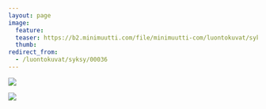```yaml
---
layout: page
image:
  feature:
  teaser: https://b2.minimuutti.com/file/minimuutti-com/luontokuvat/syksy/DSC14948-245px.jpg
  thumb:
redirect_from:
  - /luontokuvat/syksy/00036
---
```


[![](https://b2.minimuutti.com/file/minimuutti-com/luontokuvat/syksy/DSC14930-800px.jpg)](https://dl.dropboxusercontent.com/sh/ea1wtnz7z734o12/AAAClFo5s1jxpNUeOT82fnURa/luontokuvat/syksy/DSC14930.jpg)

[![](https://b2.minimuutti.com/file/minimuutti-com/luontokuvat/syksy/DSC14948-800px.jpg)](https://dl.dropboxusercontent.com/sh/ea1wtnz7z734o12/AADxPXUDAHnBoF4Xlb7Pino-a/luontokuvat/syksy/DSC14948.jpg)
